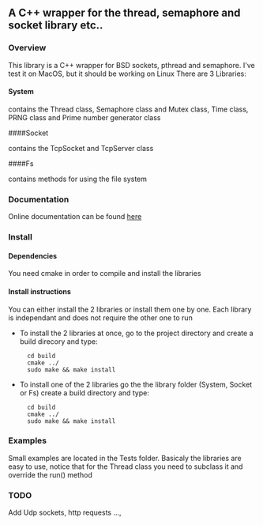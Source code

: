## A C++ wrapper for the thread, semaphore and socket library etc..

### Overview 

This library is a C++ wrapper for BSD sockets, pthread and semaphore.
I've test it on MacOS, but it should be working on Linux
There are 3 Libraries:

#### System

contains the Thread class, Semaphore class and Mutex class, Time class, PRNG class and Prime number generator class

####Socket

contains the TcpSocket and TcpServer class

####Fs

contains methods for using the file system 

### Documentation 

Online documentation can be found [here](http://bend.github.com/CPPWrappers/Doc/html/index.html) 

### Install

#### Dependencies

You need cmake in order to compile and install the libraries

#### Install instructions

You can either install the 2 libraries or install them one by one. Each library is independant and does not require the other one to run

- To install the 2 libraries at once, go to the project directory and create a build direcory and type:
 
		cd build
  		cmake ../
  		sudo make && make install


- To install one of the 2 libraries go the the library folder (System, Socket or Fs) create a build directory and type:
	
		cd build
  		cmake ../
  		sudo make && make install

### Examples

Small examples are located in the Tests folder. Basicaly the libraries are easy to use, notice that for the Thread class you need to subclass it and override the run() method

### TODO
Add  Udp sockets, http requests ..., 
